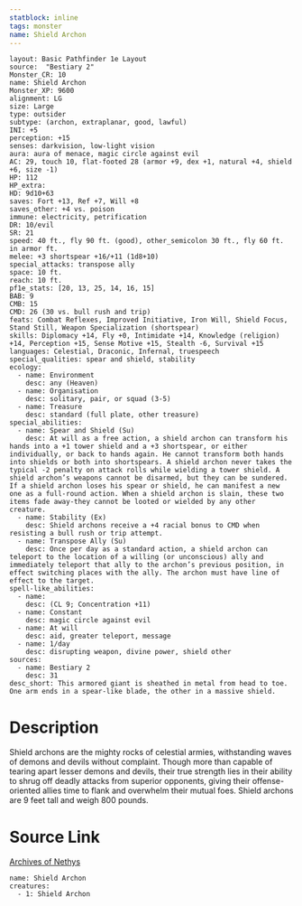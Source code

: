 ```yaml
---
statblock: inline
tags: monster
name: Shield Archon
---
```

```statblock
layout: Basic Pathfinder 1e Layout
source:  "Bestiary 2"
Monster_CR: 10
name: Shield Archon
Monster_XP: 9600
alignment: LG
size: Large
type: outsider
subtype: (archon, extraplanar, good, lawful)
INI: +5
perception: +15
senses: darkvision, low-light vision
aura: aura of menace, magic circle against evil
AC: 29, touch 10, flat-footed 28 (armor +9, dex +1, natural +4, shield +6, size -1)
HP: 112
HP_extra: 
HD: 9d10+63
saves: Fort +13, Ref +7, Will +8
saves_other: +4 vs. poison
immune: electricity, petrification
DR: 10/evil
SR: 21
speed: 40 ft., fly 90 ft. (good), other_semicolon 30 ft., fly 60 ft. in armor ft.
melee: +3 shortspear +16/+11 (1d8+10)
special_attacks: transpose ally
space: 10 ft.
reach: 10 ft.
pf1e_stats: [20, 13, 25, 14, 16, 15]
BAB: 9
CMB: 15
CMD: 26 (30 vs. bull rush and trip)
feats: Combat Reflexes, Improved Initiative, Iron Will, Shield Focus, Stand Still, Weapon Specialization (shortspear)
skills: Diplomacy +14, Fly +0, Intimidate +14, Knowledge (religion) +14, Perception +15, Sense Motive +15, Stealth -6, Survival +15
languages: Celestial, Draconic, Infernal, truespeech
special_qualities: spear and shield, stability
ecology:
  - name: Environment
    desc: any (Heaven)
  - name: Organisation
    desc: solitary, pair, or squad (3-5)
  - name: Treasure
    desc: standard (full plate, other treasure)
special_abilities:
  - name: Spear and Shield (Su)
    desc: At will as a free action, a shield archon can transform his hands into a +1 tower shield and a +3 shortspear, or either individually, or back to hands again. He cannot transform both hands into shields or both into shortspears. A shield archon never takes the typical -2 penalty on attack rolls while wielding a tower shield. A shield archon’s weapons cannot be disarmed, but they can be sundered. If a shield archon loses his spear or shield, he can manifest a new one as a full-round action. When a shield archon is slain, these two items fade away-they cannot be looted or wielded by any other creature.
  - name: Stability (Ex)
    desc: Shield archons receive a +4 racial bonus to CMD when resisting a bull rush or trip attempt.
  - name: Transpose Ally (Su)
    desc: Once per day as a standard action, a shield archon can teleport to the location of a willing (or unconscious) ally and immediately teleport that ally to the archon’s previous position, in effect switching places with the ally. The archon must have line of effect to the target.
spell-like_abilities:
  - name:
    desc: (CL 9; Concentration +11)
  - name: Constant
    desc: magic circle against evil
  - name: At will
    desc: aid, greater teleport, message
  - name: 1/day
    desc: disrupting weapon, divine power, shield other
sources:
  - name: Bestiary 2
    desc: 31
desc_short: This armored giant is sheathed in metal from head to toe. One arm ends in a spear-like blade, the other in a massive shield. 
```
# Description
Shield archons are the mighty rocks of celestial armies, withstanding waves of demons and devils without complaint. Though more than capable of tearing apart lesser demons and devils, their true strength lies in their ability to shrug off deadly attacks from superior opponents, giving their offense-oriented allies time to flank and overwhelm their mutual foes. Shield archons are 9 feet tall and weigh 800 pounds.
# Source Link
[Archives of Nethys](https://aonprd.com/MonsterDisplay.aspx?ItemName=Shield%20Archon)
```encounter-table
name: Shield Archon
creatures:
  - 1: Shield Archon
```
